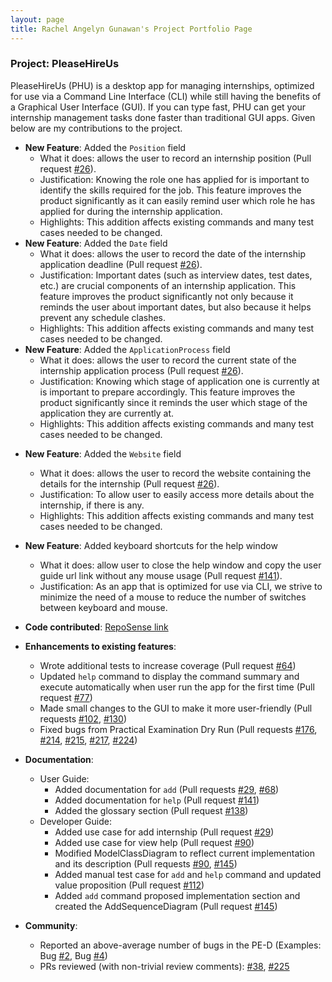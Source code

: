 ```yaml
---
layout: page
title: Rachel Angelyn Gunawan's Project Portfolio Page
---
```


### Project: PleaseHireUs

PleaseHireUs (PHU) is a desktop app for managing internships, optimized for use via a Command Line Interface (CLI) while
still having the benefits of a Graphical User Interface (GUI). If you can type fast, PHU can get your internship 
management tasks done faster than traditional GUI apps. Given below are my contributions to the project.

* **New Feature**: Added the `Position` field
    * What it does: allows the user to record an internship position 
  (Pull request [\#26](https://github.com/AY2223S1-CS2103T-W17-4/tp/pull/26)).
    * Justification: Knowing the role one has applied for is important to identify the skills required for the job. 
  This feature improves the product significantly as it can easily remind user which role he has applied for during the
  internship application. 
    * Highlights: This addition affects existing commands and many test cases needed to be changed.
* **New Feature**: Added the `Date` field
    * What it does: allows the user to record the date of the internship application deadline 
  (Pull request [\#26](https://github.com/AY2223S1-CS2103T-W17-4/tp/pull/26)).
    * Justification: Important dates (such as interview dates, test dates, etc.) are crucial components of an internship
  application. This feature improves the product significantly not only because it reminds the user about important
  dates, but also because it helps prevent any schedule clashes.
    * Highlights: This addition affects existing commands and many test cases needed to be changed.
* **New Feature**: Added the `ApplicationProcess` field
    * What it does: allows the user to record the current state of the internship application process
  (Pull request [\#26](https://github.com/AY2223S1-CS2103T-W17-4/tp/pull/26)).
    * Justification: Knowing which stage of application one is currently at is important to prepare accordingly. This
  feature improves the product significantly since it reminds the user which stage of the application they are currently at.
    * Highlights: This addition affects existing commands and many test cases needed to be changed.

<div style="page-break-after: always;"></div>

* **New Feature**: Added the `Website` field
    * What it does: allows the user to record the website containing the details for the internship 
  (Pull request [\#26](https://github.com/AY2223S1-CS2103T-W17-4/tp/pull/26)).
    * Justification: To allow user to easily access more details about the internship, if there is any.
    * Highlights: This addition affects existing commands and many test cases needed to be changed.
* **New Feature**: Added keyboard shortcuts for the help window
    * What it does: allow user to close the help window and copy the user guide url link without any mouse usage
    (Pull request [\#141](https://github.com/AY2223S1-CS2103T-W17-4/tp/pull/141)).
    * Justification: As an app that is optimized for use via CLI, we strive to minimize the need of a mouse to reduce the 
  number of switches between keyboard and mouse.

* **Code contributed**: 
[RepoSense link](https://nus-cs2103-ay2223s1.github.io/tp-dashboard/?search=rachel-ag&breakdown=true)

* **Enhancements to existing features**: 
  * Wrote additional tests to increase coverage (Pull request [\#64](https://github.com/AY2223S1-CS2103T-W17-4/tp/pull/64))
  * Updated `help` command to display the command summary and execute automatically when user run the app for the first time (Pull request [\#77](https://github.com/AY2223S1-CS2103T-W17-4/tp/pull/77))
  * Made small changes to the GUI to make it more user-friendly (Pull requests [\#102](https://github.com/AY2223S1-CS2103T-W17-4/tp/pull/102), [\#130](https://github.com/AY2223S1-CS2103T-W17-4/tp/pull/130))
  * Fixed bugs from Practical Examination Dry Run (Pull requests [\#176](https://github.com/AY2223S1-CS2103T-W17-4/tp/pull/176), [\#214](https://github.com/AY2223S1-CS2103T-W17-4/tp/pull/214), [\#215](https://github.com/AY2223S1-CS2103T-W17-4/tp/pull/215), [\#217](https://github.com/AY2223S1-CS2103T-W17-4/tp/pull/217), [\#224](https://github.com/AY2223S1-CS2103T-W17-4/tp/pull/224))

* **Documentation**:
    * User Guide:
        * Added documentation for `add` (Pull requests [\#29](https://github.com/AY2223S1-CS2103T-W17-4/tp/pull/29), [\#68](https://github.com/AY2223S1-CS2103T-W17-4/tp/pull/68))
        * Added documentation for `help` (Pull request [\#141](https://github.com/AY2223S1-CS2103T-W17-4/tp/pull/141))
        * Added the glossary section (Pull request [\#138](https://github.com/AY2223S1-CS2103T-W17-4/tp/pull/138))
    * Developer Guide:
        * Added use case for add internship (Pull request [\#29](https://github.com/AY2223S1-CS2103T-W17-4/tp/pull/29))
        * Added use case for view help (Pull request [\#90](https://github.com/AY2223S1-CS2103T-W17-4/tp/pull/90))
        * Modified ModelClassDiagram to reflect current implementation and its description (Pull requests [\#90](https://github.com/AY2223S1-CS2103T-W17-4/tp/pull/90), [\#145](https://github.com/AY2223S1-CS2103T-W17-4/tp/pull/145))
        * Added manual test case for `add` and `help` command and updated value proposition (Pull request [\#112](https://github.com/AY2223S1-CS2103T-W17-4/tp/pull/112))
        * Added `add` command proposed implementation section and created the AddSequenceDiagram (Pull request [\#145](https://github.com/AY2223S1-CS2103T-W17-4/tp/pull/145))

* **Community**:
    * Reported an above-average number of bugs in the PE-D (Examples: Bug [\#2](https://github.com/Rachel-AG/ped/issues/2), Bug [\#4](https://github.com/Rachel-AG/ped/issues/4))
    * PRs reviewed (with non-trivial review comments): [\#38](https://github.com/AY2223S1-CS2103T-W17-4/tp/pull/38), [\#225](https://github.com/AY2223S1-CS2103T-W17-4/tp/pull/225)

